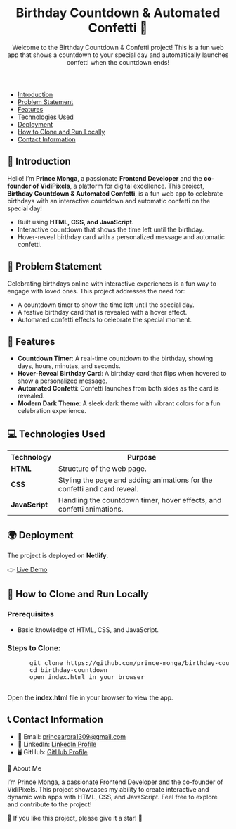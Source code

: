 <!DOCTYPE html>
<html lang="en">
<head>
  <meta charset="UTF-8">
  <meta name="viewport" content="width=device-width, initial-scale=1.0">
    <link rel="stylesheet" href="https://cdnjs.cloudflare.com/ajax/libs/font-awesome/6.0.0-beta3/css/all.min.css">
  <link rel="stylesheet" href="styles.css">
</head>
<body>
  <header>
    <h1>Birthday Countdown & Automated Confetti 🎉</h1>
    <p>Welcome to the Birthday Countdown & Confetti project! This is a fun web app that shows a countdown to your special day and automatically launches confetti when the countdown ends!</p>
  </header>

  <nav>
    <ul>
      <li><a href="#introduction">Introduction</a></li>
      <li><a href="#problem-statement">Problem Statement</a></li>
      <li><a href="#features">Features</a></li>
      <li><a href="#technologies-used">Technologies Used</a></li>
      <li><a href="#deployment">Deployment</a></li>
      <li><a href="#how-to-clone-and-run-locally">How to Clone and Run Locally</a></li>
      <li><a href="#contact-information">Contact Information</a></li>
    </ul>
  </nav>

  <section id="introduction">
    <h2>🔰 Introduction</h2>
    <p>Hello! I’m <strong>Prince Monga</strong>, a passionate <strong>Frontend Developer</strong> and the <strong>co-founder of VidiPixels</strong>, a platform for digital excellence. This project, <strong>Birthday Countdown & Automated Confetti</strong>, is a fun web app to celebrate birthdays with an interactive countdown and automatic confetti on the special day!</p>
    <ul>
      <li>Built using <strong>HTML, CSS, and JavaScript</strong>.</li>
      <li>Interactive countdown that shows the time left until the birthday.</li>
      <li>Hover-reveal birthday card with a personalized message and automatic confetti.</li>
    </ul>
  </section>

  <section id="problem-statement">
    <h2>🚩 Problem Statement</h2>
    <p>Celebrating birthdays online with interactive experiences is a fun way to engage with loved ones. This project addresses the need for:</p>
    <ul>
      <li>A countdown timer to show the time left until the special day.</li>
      <li>A festive birthday card that is revealed with a hover effect.</li>
      <li>Automated confetti effects to celebrate the special moment.</li>
    </ul>
  </section>

  <section id="features">
    <h2>🚀 Features</h2>
    <ul>
      <li><strong>Countdown Timer</strong>: A real-time countdown to the birthday, showing days, hours, minutes, and seconds.</li>
      <li><strong>Hover-Reveal Birthday Card</strong>: A birthday card that flips when hovered to show a personalized message.</li>
      <li><strong>Automated Confetti</strong>: Confetti launches from both sides as the card is revealed.</li>
      <li><strong>Modern Dark Theme</strong>: A sleek dark theme with vibrant colors for a fun celebration experience.</li>
    </ul>
  </section>

  <section id="technologies-used">
    <h2>💻 Technologies Used</h2>
    <table>
      <tr>
        <th>Technology</th>
        <th>Purpose</th>
      </tr>
      <tr>
        <td><strong>HTML</strong></td>
        <td>Structure of the web page.</td>
      </tr>
      <tr>
        <td><strong>CSS</strong></td>
        <td>Styling the page and adding animations for the confetti and card reveal.</td>
      </tr>
      <tr>
        <td><strong>JavaScript</strong></td>
        <td>Handling the countdown timer, hover effects, and confetti animations.</td>
      </tr>
    </table>
  </section>

  <section id="deployment">
    <h2>🌍 Deployment</h2>
    <p>The project is deployed on <strong>Netlify</strong>.</p>
    <p>👉 <a href="https://prince-monga.github.io/Brithday-project-13-sept./" target="_blank">Live Demo</a></p>
  </section>

  <section id="how-to-clone-and-run-locally">
    <h2>📂 How to Clone and Run Locally</h2>
    <h3>Prerequisites</h3>
    <ul>
      <li>Basic knowledge of HTML, CSS, and JavaScript.</li>
    </ul>
    <h3>Steps to Clone:</h3>
    <pre>
      git clone https://github.com/prince-monga/birthday-countdown.git
      cd birthday-countdown
      open index.html in your browser
    </pre>
    <p>Open the <strong>index.html</strong> file in your browser to view the app.</p>
  </section>

  <section id="contact-information">
    <h2>📞 Contact Information</h2>
    <ul>
      <li>📧 Email: <a href="mailto:princearora1309@gmail.com"><i class="fas fa-envelope"></i> princearora1309@gmail.com</a></li>
      <li>💼 LinkedIn: <a href="https://www.linkedin.com/in/prince-monga-/"><i class="fab fa-linkedin"></i> LinkedIn Profile</a></li>
      <li>🖥️ GitHub: <a href="https://github.com/prince-monga"><i class="fab fa-github"></i> GitHub Profile</a></li>
    </ul>
  </section>

  <footer>
    <p>👋 About Me</p>
    <p>I’m Prince Monga, a passionate Frontend Developer and the co-founder of VidiPixels. This project showcases my ability to create interactive and dynamic web apps with HTML, CSS, and JavaScript. Feel free to explore and contribute to the project!</p>
    <p>🌟 If you like this project, please give it a star! 🌟</p>
  </footer>
</body>
</html>
